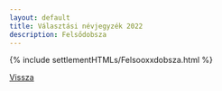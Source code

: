 ```yaml
---
layout: default
title: Választási névjegyzék 2022
description: Felsődobsza
---
```


{% include settlementHTMLs/Felsooxxdobsza.html %}

[Vissza](./)